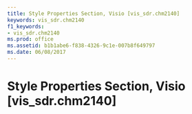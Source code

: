 ```yaml
---
title: Style Properties Section, Visio [vis_sdr.chm2140]
keywords: vis_sdr.chm2140
f1_keywords:
- vis_sdr.chm2140
ms.prod: office
ms.assetid: b1b1abe6-f838-4326-9c1e-007b8f649797
ms.date: 06/08/2017
---
```



# Style Properties Section, Visio [vis_sdr.chm2140]

